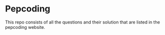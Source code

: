 # Pepcoding
This repo consists of all the questions and their solution that are listed in the pepcoding website.
